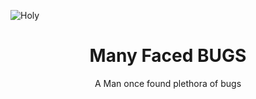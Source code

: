 ![Holy](https://vignette.wikia.nocookie.net/gameofthrones/images/9/92/Faceless_Men_Histories_%26_Lore.png/revision/latest?cb=20170404203846)

<div align = "center"> <h1>Many Faced BUGS</h1> 
A Man once found plethora of bugs 
  
